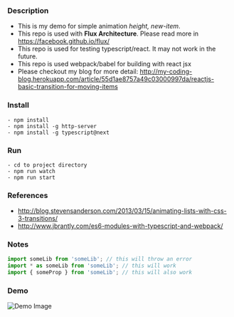 ### Description

- This is my demo for simple animation *height, new-item*.
- This repo is used with **Flux Architecture**. Please read more in https://facebook.github.io/flux/
- This repo is used for testing typescript/react. It may not work in the future.
- This repo is used webpack/babel for building with react jsx
- Please checkout my blog for more detail: http://my-coding-blog.herokuapp.com/article/55d1ae8757a49c03000997da/reactjs-basic-transition-for-moving-items

### Install

```
- npm install
- npm install -g http-server
- npm install -g typescript@next
```

### Run

```
- cd to project directory
- npm run watch
- npm run start
```

### References
- http://blog.stevensanderson.com/2013/03/15/animating-lists-with-css-3-transitions/
- http://www.jbrantly.com/es6-modules-with-typescript-and-webpack/


### Notes

``` js
import someLib from 'someLib'; // this will throw an error  
import * as someLib from 'someLib'; // this will work  
import { someProp } from 'someLib'; // this will also work  

```

### Demo

![Demo Image](https://nq37jw-bn1305.files.1drv.com/y3mW3vJ845Nqc7r9Ewndxjobplaniz0AGlmijPwwnV379WadkltI3e-6veH6uN_tjQ4r1u_wke6vvPgvQxuqoZmv4XJpXmHQ8g3nLGQhWwhDvm-FH8egvjIY-Y3MwpguRHsag-tWjpGeQegJzIdtm3Q2KCj3ZomGQvl04SwISpE3Bc/react-drag-drop.gif?psid=1)
